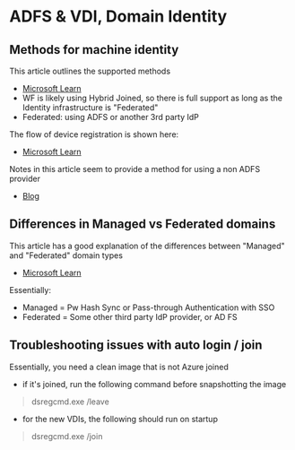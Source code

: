 # ADFS & VDI, Domain Identity

## Methods for machine identity
This article outlines the supported methods 
- [Microsoft Learn](https://learn.microsoft.com/en-us/entra/identity/devices/howto-device-identity-virtual-desktop-infrastructure)
- WF is likely using Hybrid Joined, so there is full support as long as the Identity infrastructure is "Federated" 
- Federated: using ADFS or another 3rd party IdP

The flow of device registration is shown here:
- [Microsoft Learn](https://learn.microsoft.com/en-us/entra/identity/devices/device-registration-how-it-works#microsoft-entra-hybrid-joined-in-federated-environments)

Notes in this article seem to provide a method for using a non ADFS provider
- [Blog](https://www.oryszczyn.com/azure-active-directory-hybrid-join-and-persistent-vdi/)

## Differences in Managed vs Federated domains
This article has a good explanation of the differences between "Managed" and "Federated" domain types
- [Microsoft Learn](https://learn.microsoft.com/en-us/entra/identity/devices/how-to-hybrid-join#managed-domains)

Essentially:
- Managed = Pw Hash Sync or Pass-through Authentication with SSO
- Federated = Some other third party IdP provider, or AD FS

## Troubleshooting issues with auto login / join
Essentially, you need a clean image that is not Azure joined

- if it's joined, run the following command before snapshotting the image
> dsregcmd.exe /leave

- for the new VDIs, the following should run on startup
> dsregcmd.exe /join


